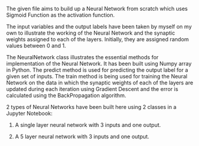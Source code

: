 The given file aims to build up a Neural Network from scratch which uses Sigmoid Function as the activation function.

The input variables and the output labels have been taken by myself on my own to illustrate the working of the Neural Network and the synaptic weights assigned to each of the layers. Initially, they are assigned random values between 0 and 1.

The NeuralNetwork class illustrates the essential methods for implementation of the Neural Network. It has been built using Numpy array in Python. The predict method is used for predicting the output label for a given set of inputs. The train method is being used for training the Neural Network on the data in which the synaptic weights of each of the layers are updated during each iteration using Gradient Descent and the error is calculated using the BackPropagation algorithm.

2 types of Neural Networks have been built here using 2 classes in a Jupyter Notebook:

1. A single layer neural network with 3 inputs and one output.

2. A 5 layer neural network with 3 inputs and one output.
 